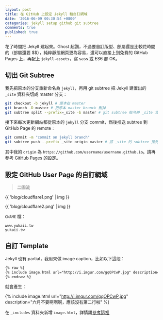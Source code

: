 ```yaml
---
layout: post
title: 在 GitHub 上設定 Jekyll 和自訂網域
date: '2016-06-09 00:30:54 +0800'
categories: jekyll setup github git subtree
comments: true
published: true
---
```


花了時間把 Jekyll 建起來。Ghost 超讚，不過要自訂版型、部屬還是比較花時間的（部屬還要 $$），純粹靜態網頁更為容易，還可以直接上到免費的 GitHub Pages 上，再配上 `jekyll-assets`，寫 sass 或 ES6 都 OK。

## 切出 Git Subtree

我先把原本的分支重新命名為 `jekyll`，再用 git subtree 把 Jekyll 建置出的 `_site` 資料夾切成 master 分支：

```bash
git checkout -b jekyll # 原本在 master
git branch -D master # 把原本 master branch 刪掉
git subtree split --prefix=_site -b master # git subtree 指令將 _site 資料夾切成 master branch
```

接下來每次更新網站都從原本的 `jekyll` 分支 commit，然後推送 subtree 到 GitHub Page 的 remote：

```bash
git commit -m "commit on jekyll branch"
git subtree push --prefix _site origin master # 將 _site 的 subtree 推到 origin 的 master branch
```

其中我的 `origin` 為 `https://github.com/username/username.github.io`。請再參考 [GitHub Pages](https://pages.github.com/) 的設定。

## 設定 GitHub User Page 的自訂網域

> 二圖流

{{ 'blog/cloudflare1.png' | img }}

{{ 'blog/cloudflare2.png' | img }}

`CNAME` 檔：

```
www.yukaii.tw
yukaii.tw
```

## 自訂 Template

Jekyll 也有 partial，我用來做 image caption，比如以下這段：

```txt
{% raw %}
{% include image.html url="http://i.imgur.com/gqOPCwP.jpg" description="六月不要啊啊啊，應該沒有第二行啦" %}
{% endraw %}
```

就會產生：

{% include image.html url="http://i.imgur.com/gqOPCwP.jpg" description="六月不要啊啊啊，應該沒有第二行啦" %}

在 `_includes` 資料夾新增 `image.html`，詳情請[參考這裡](http://stackoverflow.com/questions/19331362/using-an-image-caption-in-markdown-jekyll)
